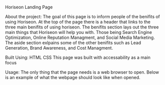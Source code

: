 Horiseon Landing Page

About the project:
The goal of this page is to inform people of the benifits of using Horiseon. At the top of the page there is a header that links to the three main benifits of using horiseon.
The benifits section lays out the three main things that Horiseon will help you with. Those being Search Engine Optimization, Online Reputation Managment, and Social Media Marketing.
The aside section exlpains some of the other benifits such as Lead Generation, Brand Awareness, and Cost Managment.

Built Using:
HTML
CSS
This page was built with accessability as a main focus

Usage:
The only thing that the page needs is a web browser to open. 
Below is an example of what the webpage should look like when opened.
